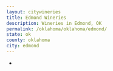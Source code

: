 ```yaml
---
layout: citywineries
title: Edmond Wineries
description: Wineries in Edmond, OK
permalink: /oklahoma/oklahoma/edmond/
state: ok
county: oklahoma
city: edmond
---
```

-
